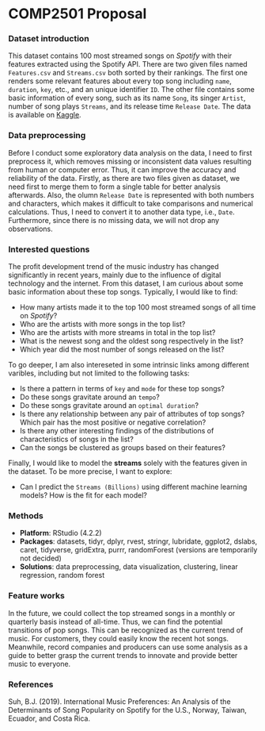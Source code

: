 # COMP2501 Proposal

### Dataset introduction
This dataset contains 100 most streamed songs on *Spotify* with their features extracted using the Spotify API. There are two given files named `Features.csv` and `Streams.csv` both sorted by their rankings. The first one renders some relevant features about every top song including `name`, `duration`, `key`, etc., and an unique identifier `ID`. The other file contains some basic information of every song, such as its name `Song`, its singer `Artist`, number of song plays `Streams`, and its release time `Release Date`. The data is available on [Kaggle](https://www.kaggle.com/datasets/amaanansari09/most-streamed-songs-all-time).

### Data preprocessing
Before I conduct some exploratory data analysis on the data, I need to first preprocess it, which removes missing or inconsistent data values resulting from human or computer error. Thus, it can improve the accuracy and reliability of the data.
Firstly, as there are two files given as dataset, we need first to merge them to form a single table for better analysis afterwards. Also, the olumn `Release Date` is represented with both numbers and characters, which makes it difficult to take comparisons and numerical calculations. Thus, I need to convert it to another data type, i.e., `Date`. Furthermore, since there is no missing data, we will not drop any observations.

### Interested questions
The profit development trend of the music industry has changed significantly in recent years, mainly due to the influence of digital technology and the internet.
From this dataset, I am curious about some basic information about these top songs. Typically, I would like to find:
- How many artists made it to the top 100 most streamed songs of all time on *Spotify*?
- Who are the artists with more songs in the top list?
- Who are the artists with more streams in total in the top list?
- What is the newest song and the oldest song respectively in the list?
- Which year did the most number of songs released on the list?

To go deeper, I am also intereseted in some intrinsic links among different varibles, including but not limited to the following tasks:
- Is there a pattern in terms of `key` and `mode` for these top songs?
- Do these songs gravitate around an `tempo`?
- Do these songs gravitate around an `optimal duration`?
- Is there any relationship between any pair of attributes of top songs? Which pair has the most positive or negative correlation?
- Is there any other interesting findings of the distributions of characteristics of songs in the list? 
- Can the songs be clustered as groups based on their features?

Finally, I would like to model the **streams** solely with the features given in the dataset. To be more precise, I want to explore:
- Can I predict the `Streams (Billions)` using different machine learning models? How is the fit for each model?

### Methods
- **Platform**: RStudio (4.2.2)
- **Packages**: datasets, tidyr, dplyr, rvest, stringr, lubridate, ggplot2, dslabs, caret, tidyverse, gridExtra, purrr, randomForest (versions are temporarily not decided)
- **Solutions**: data preprocessing, data visualization, clustering, linear regression, random forest

### Feature works
In the future, we could collect the top streamed songs in a monthly or quarterly basis instead of all-time. Thus, we can find the potential transitions of pop songs. This can be recognized as the current trend of music. For customers, they could easily know the recent hot songs. Meanwhile, record companies and producers can use some analysis as a guide to better grasp the current trends to innovate and provide better music to everyone.

### References
Suh, B.J. (2019). International Music Preferences: An Analysis of the Determinants of Song Popularity on Spotify for the U.S., Norway, Taiwan, Ecuador, and Costa Rica.
